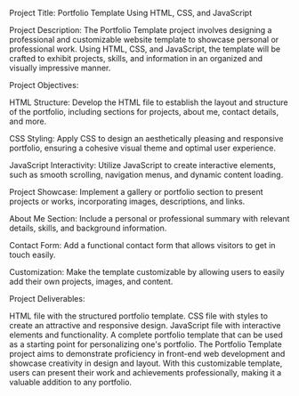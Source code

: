 Project Title: Portfolio Template Using HTML, CSS, and JavaScript

Project Description:
The Portfolio Template project involves designing a professional and customizable website template to showcase personal or professional work. Using HTML, CSS, and JavaScript, the template will be crafted to exhibit projects, skills, and information in an organized and visually impressive manner.

Project Objectives:

HTML Structure: Develop the HTML file to establish the layout and structure of the portfolio, including sections for projects, about me, contact details, and more.

CSS Styling: Apply CSS to design an aesthetically pleasing and responsive portfolio, ensuring a cohesive visual theme and optimal user experience.

JavaScript Interactivity: Utilize JavaScript to create interactive elements, such as smooth scrolling, navigation menus, and dynamic content loading.

Project Showcase: Implement a gallery or portfolio section to present projects or works, incorporating images, descriptions, and links.

About Me Section: Include a personal or professional summary with relevant details, skills, and background information.

Contact Form: Add a functional contact form that allows visitors to get in touch easily.

Customization: Make the template customizable by allowing users to easily add their own projects, images, and content.

Project Deliverables:

HTML file with the structured portfolio template.
CSS file with styles to create an attractive and responsive design.
JavaScript file with interactive elements and functionality.
A complete portfolio template that can be used as a starting point for personalizing one's portfolio.
The Portfolio Template project aims to demonstrate proficiency in front-end web development and showcase creativity in design and layout. With this customizable template, users can present their work and achievements professionally, making it a valuable addition to any portfolio.
